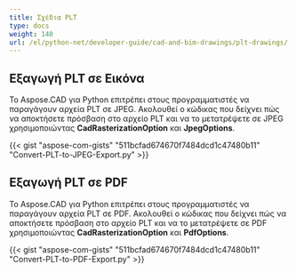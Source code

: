 ```yaml
---
title: Σχέδια PLT
type: docs
weight: 140
url: /el/python-net/developer-guide/cad-and-bim-drawings/plt-drawings/
---
```


## **Εξαγωγή PLT σε Εικόνα**

Το Aspose.CAD για Python επιτρέπει στους προγραμματιστές να παραγάγουν αρχεία PLT σε JPEG. Ακολουθεί ο κώδικας που δείχνει πώς να αποκτήσετε πρόσβαση στο αρχείο PLT και να το μετατρέψετε σε JPEG χρησιμοποιώντας **CadRasterizationOption** και **JpegOptions**.

{{< gist "aspose-com-gists" "511bcfad674670f7484dcd1c47480b11" "Convert-PLT-to-JPEG-Export.py" >}}

## **Εξαγωγή PLT σε PDF**

Το Aspose.CAD για Python επιτρέπει στους προγραμματιστές να παραγάγουν αρχεία PLT σε PDF. Ακολουθεί ο κώδικας που δείχνει πώς να αποκτήσετε πρόσβαση στο αρχείο PLT και να το μετατρέψετε σε PDF χρησιμοποιώντας **CadRasterizationOption** και **PdfOptions**.

{{< gist "aspose-com-gists" "511bcfad674670f7484dcd1c47480b11" "Convert-PLT-to-PDF-Export.py" >}}
